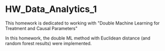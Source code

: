 # HW_Data_Analytics_1
This homework is dedicated to working with "Double Machine Learning for Treatment and Causal Parameters" 

In this homework, the double ML method with Euclidean distance (and random forest results) were implemented.
